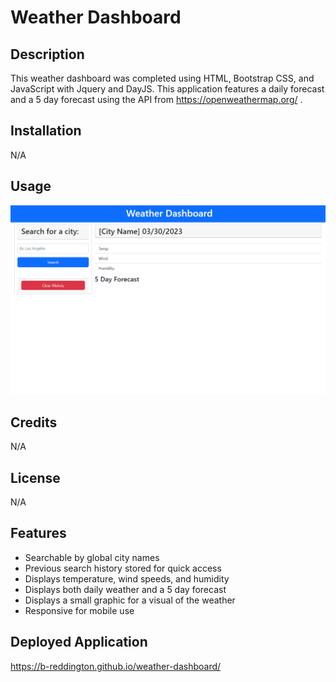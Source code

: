 # Weather Dashboard

## Description
This weather dashboard was completed using HTML, Bootstrap CSS, and JavaScript with Jquery and DayJS. This application features a daily forecast and a 5 day forecast using the API from https://openweathermap.org/ .


## Installation
N/A

## Usage
![A preview of the project](./preview.gif)

## Credits
N/A

## License

N/A

## Features
* Searchable by global city names
* Previous search history stored for quick access
* Displays temperature, wind speeds, and humidity
* Displays both daily weather and a 5 day forecast
* Displays a small graphic for a visual of the weather
* Responsive for mobile use

## Deployed Application

https://b-reddington.github.io/weather-dashboard/

